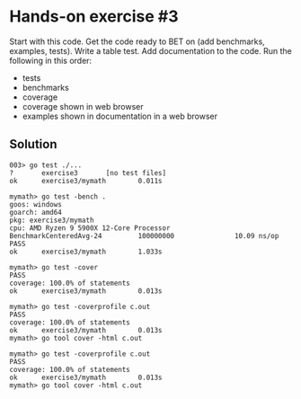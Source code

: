 # Hands-on exercise #3

Start with this code. Get the code ready to BET on (add benchmarks, examples, tests). Write a
table test. Add documentation to the code. Run the following in this order:

- tests
- benchmarks
- coverage
- coverage shown in web browser
- examples shown in documentation in a web browser

## Solution

```shell
003> go test ./...
?       exercise3       [no test files]
ok      exercise3/mymath        0.011s
```

```shell
mymath> go test -bench . 
goos: windows
goarch: amd64
pkg: exercise3/mymath
cpu: AMD Ryzen 9 5900X 12-Core Processor
BenchmarkCenteredAvg-24         100000000               10.09 ns/op
PASS
ok      exercise3/mymath        1.033s
```

```shell
mymath> go test -cover
PASS
coverage: 100.0% of statements
ok      exercise3/mymath        0.013s
```

```shell
mymath> go test -coverprofile c.out
PASS
coverage: 100.0% of statements
ok      exercise3/mymath        0.013s
mymath> go tool cover -html c.out
```

```shell
mymath> go test -coverprofile c.out
PASS
coverage: 100.0% of statements
ok      exercise3/mymath        0.013s
mymath> go tool cover -html c.out
```

